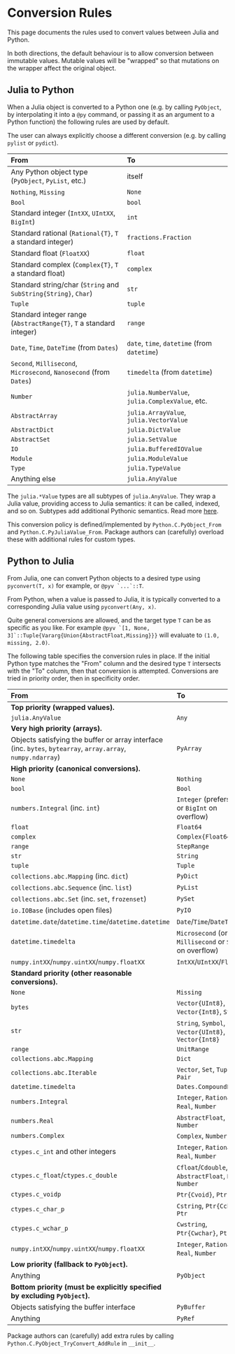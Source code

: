 # Conversion Rules

This page documents the rules used to convert values between Julia and Python.

In both directions, the default behaviour is to allow conversion between immutable values. Mutable values will be "wrapped" so that mutations on the wrapper affect the original object.

## Julia to Python

When a Julia object is converted to a Python one (e.g. by calling `PyObject`, by interpolating it into a `@py` command, or passing it as an argument to a Python function) the following rules are used by default.

The user can always explicitly choose a different conversion (e.g. by calling `pylist` or `pydict`).

| From                                                                | To                                              |
| :------------------------------------------------------------------ | :---------------------------------------------- |
| Any Python object type (`PyObject`, `PyList`, etc.)                 | itself                                          |
| `Nothing`, `Missing`                                                | `None`                                          |
| `Bool`                                                              | `bool`                                          |
| Standard integer (`IntXX`, `UIntXX`, `BigInt`)                      | `int`                                           |
| Standard rational (`Rational{T}`, `T` a standard integer)           | `fractions.Fraction`                            |
| Standard float (`FloatXX`)                                          | `float`                                         |
| Standard complex (`Complex{T}`, `T` a standard float)               | `complex`                                       |
| Standard string/char (`String` and `SubString{String}`, `Char`)     | `str`                                           |
| `Tuple`                                                             | `tuple`                                         |
| Standard integer range (`AbstractRange{T}`, `T` a standard integer) | `range`                                         |
| `Date`, `Time`, `DateTime` (from `Dates`)                           | `date`, `time`, `datetime` (from `datetime`)    |
| `Second`, `Millisecond`, `Microsecond`, `Nanosecond` (from `Dates`) | `timedelta` (from `datetime`)                   |
| `Number`                                                            | `julia.NumberValue`, `julia.ComplexValue`, etc. |
| `AbstractArray`                                                     | `julia.ArrayValue`, `julia.VectorValue`         |
| `AbstractDict`                                                      | `julia.DictValue`                               |
| `AbstractSet`                                                       | `julia.SetValue`                                |
| `IO`                                                                | `julia.BufferedIOValue`                         |
| `Module`                                                            | `julia.ModuleValue`                             |
| `Type`                                                              | `julia.TypeValue`                               |
| Anything else                                                       | `julia.AnyValue`                                |

The `julia.*Value` types are all subtypes of `julia.AnyValue`. They wrap a Julia value, providing access to Julia semantics: it can be called, indexed, and so on. Subtypes add additional Pythonic semantics. Read more [here](../juliapy/#Wrapper-types).

This conversion policy is defined/implemented by `Python.C.PyObject_From` and `Python.C.PyJuliaValue_From`. Package authors can (carefully) overload these with additional rules for custom types.

## Python to Julia

From Julia, one can convert Python objects to a desired type using `pyconvert(T, x)` for example, or ```@pyv `...`::T```.

From Python, when a value is passed to Julia, it is typically converted to a corresponding Julia value using `pyconvert(Any, x)`.

Quite general conversions are allowed, and the target type `T` can be as specific as you like. For example ```@pyv `[1, None, 3]`::Tuple{Vararg{Union{AbstractFloat,Missing}}}``` will evaluate to `(1.0, missing, 2.0)`.

The following table specifies the conversion rules in place. If the initial Python type matches the "From" column and the desired type `T` intersects with the "To" column, then that conversion is attempted. Conversions are tried in priority order, then in specificity order.

| From                                                                                                         | To                                                          |
| :----------------------------------------------------------------------------------------------------------- | :---------------------------------------------------------- |
| **Top priority (wrapped values).**                                                                           |                                                             |
| `julia.AnyValue`                                                                                             | `Any`                                                       |
| **Very high priority (arrays).**                                                                             |                                                             |
| Objects satisfying the buffer or array interface (inc. `bytes`, `bytearray`, `array.array`, `numpy.ndarray`) | `PyArray`                                                   |
| **High priority (canonical conversions).**                                                                   |                                                             |
| `None`                                                                                                       | `Nothing`                                                   |
| `bool`                                                                                                       | `Bool`                                                      |
| `numbers.Integral` (inc. `int`)                                                                              | `Integer` (prefers `Int`, or `BigInt` on overflow)          |
| `float`                                                                                                      | `Float64`                                                   |
| `complex`                                                                                                    | `Complex{Float64}`                                          |
| `range`                                                                                                      | `StepRange`                                                 |
| `str`                                                                                                        | `String`                                                    |
| `tuple`                                                                                                      | `Tuple`                                                     |
| `collections.abc.Mapping` (inc. `dict`)                                                                      | `PyDict`                                                    |
| `collections.abc.Sequence` (inc. `list`)                                                                     | `PyList`                                                    |
| `collections.abc.Set` (inc. `set`, `frozenset`)                                                              | `PySet`                                                     |
| `io.IOBase` (includes open files)                                                                            | `PyIO`                                                      |
| `datetime.date`/`datetime.time`/`datetime.datetime`                                                          | `Date`/`Time`/`DateTime`                                    |
| `datetime.timedelta`                                                                                         | `Microsecond` (or `Millisecond` or `Second` on overflow)    |
| `numpy.intXX`/`numpy.uintXX`/`numpy.floatXX`                                                                 | `IntXX`/`UIntXX`/`FloatXX`                                  |
| **Standard priority (other reasonable conversions).**                                                        |                                                             |
| `None`                                                                                                       | `Missing`                                                   |
| `bytes`                                                                                                      | `Vector{UInt8}`, `Vector{Int8}`, `String`                   |
| `str`                                                                                                        | `String`, `Symbol`, `Char`, `Vector{UInt8}`, `Vector{Int8}` |
| `range`                                                                                                      | `UnitRange`                                                 |
| `collections.abc.Mapping`                                                                                    | `Dict`                                                      |
| `collections.abc.Iterable`                                                                                   | `Vector`, `Set`, `Tuple`, `Pair`                            |
| `datetime.timedelta`                                                                                         | `Dates.CompoundPeriod`                                      |
| `numbers.Integral`                                                                                           | `Integer`, `Rational`, `Real`, `Number`                     |
| `numbers.Real`                                                                                               | `AbstractFloat`, `Number`                                   |
| `numbers.Complex`                                                                                            | `Complex`, `Number`                                         |
| `ctypes.c_int` and other integers                                                                            | `Integer`, `Rational`, `Real`, `Number`                     |
| `ctypes.c_float`/`ctypes.c_double`                                                                           | `Cfloat`/`Cdouble`, `AbstractFloat`, `Real`, `Number`       |
| `ctypes.c_voidp`                                                                                             | `Ptr{Cvoid}`, `Ptr`                                         |
| `ctypes.c_char_p`                                                                                            | `Cstring`, `Ptr{Cchar}`, `Ptr`                              |
| `ctypes.c_wchar_p`                                                                                           | `Cwstring`, `Ptr{Cwchar}`, `Ptr`                            |
| `numpy.intXX`/`numpy.uintXX`/`numpy.floatXX`                                                                 | `Integer`, `Rational`, `Real`, `Number`                     |
| **Low priority (fallback to `PyObject`).**                                                                   |                                                             |
| Anything                                                                                                     | `PyObject`                                                  |
| **Bottom priority (must be explicitly specified by excluding `PyObject`).**                                  |                                                             |
| Objects satisfying the buffer interface                                                                      | `PyBuffer`                                                  |
| Anything                                                                                                     | `PyRef`                                                     |

Package authors can (carefully) add extra rules by calling `Python.C.PyObject_TryConvert_AddRule` in `__init__`.
